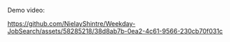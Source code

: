 
Demo video:

https://github.com/NielayShintre/Weekday-JobSearch/assets/58285218/38d8ab7b-0ea2-4c61-9566-230cb70f031c

